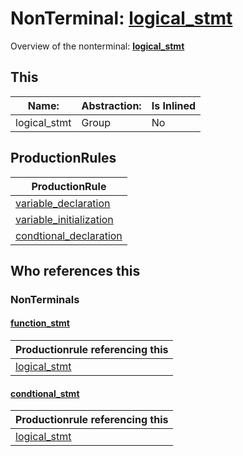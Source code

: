 # NonTerminal: **[logical_stmt](./logical_stmt.md)**

Overview of the nonterminal: **[logical_stmt](./logical_stmt.md)**



## This

| Name:                | Abstraction:    | Is Inlined |
| -------------------- | --------------- | ---------- |
| logical_stmt | Group | No |



## ProductionRules

| ProductionRule |
| ---- |
| [variable_declaration](./variable_declaration.md)  |
| [variable_initialization](./variable_initialization.md)  |
| [condtional_declaration](./condtional_declaration.md)  |




## Who references this

### NonTerminals


#### [function_stmt](./../Grammar/function_stmt.md)

| Productionrule referencing this                      |
| ---------------------------------------------------- |
| [logical_stmt](./logical_stmt.md)  |


#### [condtional_stmt](./../Grammar/condtional_stmt.md)

| Productionrule referencing this                      |
| ---------------------------------------------------- |
| [logical_stmt](./logical_stmt.md)  |



